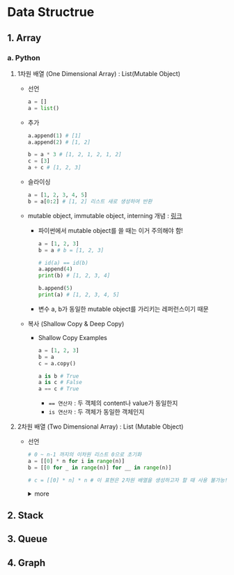 # Data Structrue

## 1. Array

### a. Python

1. 1차원 배열 (One Dimensional Array) : List(Mutable Object)

    * 선언
        ```py
        a = []
        a = list()
        ```

    * 추가
        ```py
        a.append(1) # [1]
        a.append(2) # [1, 2]

        b = a * 3 # [1, 2, 1, 2, 1, 2]
        c = [3]
        a + c # [1, 2, 3]
        ```

    * 슬라이싱
        ```py
        a = [1, 2, 3, 4, 5]
        b = a[0:2] # [1, 2] 리스트 새로 생성하여 반환
        ```

    * mutable object, immutable object, interning 개념 : [링크](https://towardsdatascience.com/python-memory-and-objects-e7bec4a2845)
    
        * 파이썬에서 mutable object를 쓸 때는 이거 주의해야 함!
            ```py
            a = [1, 2, 3]
            b = a # b = [1, 2, 3]

            # id(a) == id(b)
            a.append(4)
            print(b) # [1, 2, 3, 4]

            b.append(5)
            print(a) # [1, 2, 3, 4, 5]
            ```

        * 변수 a, b가 동일한 mutable object를 가리키는 레퍼런스이기 때문

    * 복사 (Shallow Copy & Deep Copy)
        * Shallow Copy Examples
            ```py
            a = [1, 2, 3]
            b = a
            c = a.copy()

            a is b # True
            a is c # False
            a == c # True
            ```
            * `== 연산자` : 두 객체의 content나 value가 동일한지
            * `is 연산자` : 두 객체가 동일한 객체인지


2. 2차원 배열 (Two Dimensional Array) : List (Mutable Object)

    * 선언
        ```py
        # 0 ~ n-1 까지의 이차원 리스트 0으로 초기화
        a = [[0] * n for i in range(n)]
        b = [[0 for _ in range(n)] for __ in range(n)]

        # c = [[0] * n] * n # 이 표현은 2차원 배열을 생성하고자 할 때 사용 불가능!
        ```

        <details>
        <summary>more</summary>

            ```py
            a = [[0] * n for _ in range(n)]
            b = [[0 for _ in range(n)] for __ in range(n)]
            c = [[0] * n] * n

            for i in range(n):
                print(hex(id(a[i])), hex(id(b[i])), hex(id(c[i])))

            """
            i   id(a[i])    id(b[i])    id(c[i])
            0   0x10ae76400 0x10ae76740 0x10ae83c80
            1   0x10ae838c0 0x10ae83cc0 0x10ae83c80
            2   0x10ae83480 0x10ae61b80 0x10ae83c80
            3   0x10ae83a00 0x10ae83b40 0x10ae83c80
            4   0x10ae83d80 0x10ae83840 0x10ae83c80
            """

            ```

        </details>

## 2. Stack


## 3. Queue


## 4. Graph
